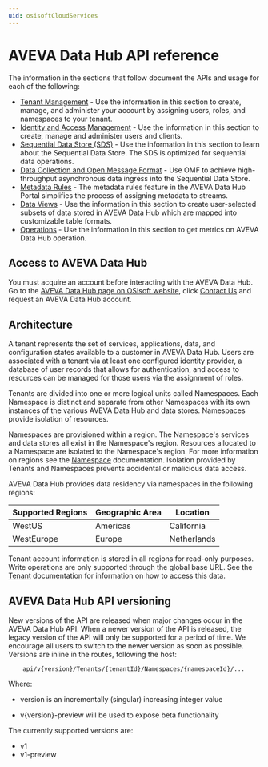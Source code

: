 ```yaml
---
uid: osisoftCloudServices
---
```


# AVEVA Data Hub API reference

The information in the sections that follow document the APIs and usage for each of the following:

* [Tenant Management](xref:AccountManagementOverview) - Use the information in this section to create, manage, and administer your account by assigning users, roles, and namespaces to your tenant.
* [Identity and Access Management](xref:identityandaccessmanagement) - Use the information in this section to create, manage and administer users and clients.
* [Sequential Data Store (SDS)](xref:sds) - Use the information in this section to learn about the Sequential Data Store. The SDS is optimized for sequential data operations.
* [Data Collection and Open Message Format](xref:dataIngress) - Use OMF to achieve high-throughput asynchronous data ingress into the Sequential Data Store.
* [Metadata Rules](xref:MetadataRulesOverview) - The metadata rules feature in the AVEVA Data Hub Portal simplifies the process of assigning metadata to streams.
* [Data Views](xref:DataViewsOverview) - Use the information in this section to create user-selected subsets of data stored in AVEVA Data Hub which are mapped into customizable table formats.
* [Operations](xref:operationsOverview) - Use the information in this section to get metrics on AVEVA Data Hub operation. 

## Access to AVEVA Data Hub

You must acquire an account before interacting with the AVEVA Data Hub. 
Go to the [AVEVA Data Hub page on OSIsoft website](https://www.osisoft.com/pi-system/pi-cloud/osisoft-cloud-services), click [Contact Us](https://www.osisoft.com/contact) and request an AVEVA Data Hub account.


## Architecture

A tenant represents the set of services, applications, data, and configuration states available to a customer in AVEVA Data Hub. Users are associated with a tenant via at least one configured identity provider, a database of user records that allows for authentication, and access to resources can be managed for those users via the assignment of roles. 

Tenants are divided into one or more logical units called Namespaces. Each Namespace is distinct and separate from 
other Namespaces with its own instances of the various AVEVA Data Hub and data stores. Namespaces provide isolation of resources. 

Namespaces are provisioned within a region. The Namespace's services and data stores all exist in the Namespace's region. Resources allocated to a Namespace are isolated to the Namespace's region. For more information on regions see the [Namespace](xref:AccountNamespace_1) documentation.  Isolation provided by Tenants and Namespaces prevents accidental or malicious data access. 

AVEVA Data Hub provides data residency via namespaces in the following regions:

| Supported Regions | Geographic Area | Location |
| --- | --- | ---  |
| WestUS | Americas | California |
| WestEurope | Europe | Netherlands |

Tenant account information is stored in all regions for read-only purposes. Write operations are only supported through the global base URL. See the [Tenant](xref:AccountTenant) documentation for information on how to access this data.


## AVEVA Data Hub API versioning

New versions of the API are released when major changes occur in the AVEVA Data Hub API. When a newer version of the API is released, 
the legacy version of the API will only be supported for a period of time. We encourage all users to switch to the 
newer version as soon as possible. Versions are inline in the routes, following the host:
```text
    api/v{version}/Tenants/{tenantId}/Namespaces/{namespaceId}/...  
```
Where:  
* version is an incrementally (singular) increasing integer value 

* v{version}-preview will be used to expose beta functionality

The currently supported versions are:
* v1
* v1-preview
